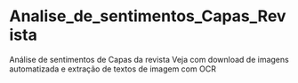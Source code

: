 # Analise_de_sentimentos_Capas_Revista
Análise de sentimentos de Capas da revista Veja com download de imagens automatizada e extração de textos de imagem com OCR
